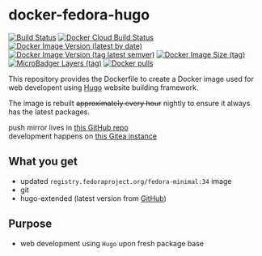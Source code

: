 # docker-fedora-hugo

[![Build Status](https://drone.dotya.ml/api/badges/wanderer/docker-fedora-hugo/status.svg)](https://drone.dotya.ml/wanderer/docker-fedora-hugo)
[![Docker Cloud Build Status](https://img.shields.io/docker/cloud/build/immawanderer/fedora-hugo)](https://hub.docker.com/r/immawanderer/fedora-hugo/builds)
[![Docker Image Version (latest by date)](https://img.shields.io/docker/v/immawanderer/fedora-hugo)](https://hub.docker.com/r/immawanderer/fedora-hugo/tags/?page=1&ordering=last_updated)
[![Docker Image Version (tag latest semver)](https://img.shields.io/docker/v/immawanderer/fedora-hugo/linux-amd64)](https://hub.docker.com/r/immawanderer/fedora-hugo/tags/?page=1&ordering=last_updated&name=linux-amd64)
[![Docker Image Size (tag)](https://img.shields.io/docker/image-size/immawanderer/fedora-hugo/linux-amd64)](https://hub.docker.com/r/immawanderer/fedora-hugo/tags/?page=1&ordering=last_updated&name=linux-amd64)
[![MicroBadger Layers (tag)](https://img.shields.io/microbadger/layers/immawanderer/fedora-hugo/linux-amd64)](https://hub.docker.com/r/immawanderer/fedora-hugo/tags/?page=1&ordering=last_updated&name=linux-amd64)
[![Docker pulls](https://img.shields.io/docker/pulls/immawanderer/fedora-hugo)](https://hub.docker.com/r/immawanderer/fedora-hugo/)

This repository provides the Dockerfile to create a Docker image used for web developent using [Hugo](https://gohugo.io) website building framework.

The image is rebuilt <del>approximately every hour</del> nightly to ensure it always has the latest packages.

push mirror lives in [this GitHub repo](https://github.com/wULLSnpAXbWZGYDYyhWTKKspEQoaYxXyhoisqHf/docker-fedora-hugo)  
development happens on [this Gitea instance](https://git.dotya.ml/wanderer/docker-fedora-hugo)

## What you get
* updated `registry.fedoraproject.org/fedora-minimal:34` image
* git
* hugo-extended (latest version from [GitHub](https://github.com/gohugoio/hugo/releases))

## Purpose
* web development using `Hugo` upon fresh package base
